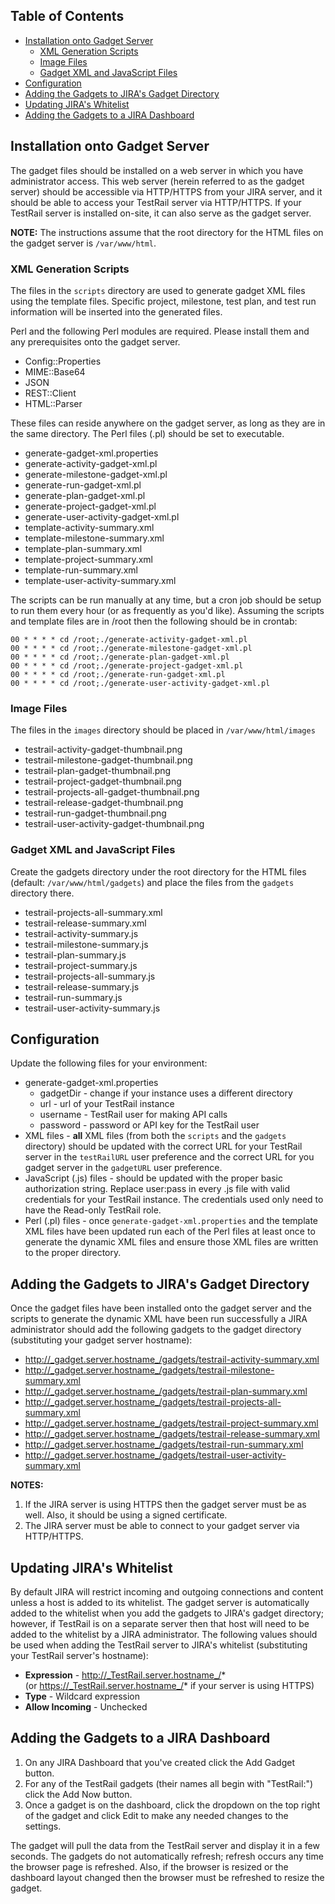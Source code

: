 ## Table of Contents

- [Installation onto Gadget Server](#installation-onto-gadget-server)
  - [XML Generation Scripts](#xml-generation-scripts)
  - [Image Files](#image-files)
  - [Gadget XML and JavaScript Files](#gadget-xml-and-javascript-files)
- [Configuration](#configuration)
- [Adding the Gadgets to JIRA's Gadget Directory](#adding-the-gadgets-to-jiras-gadget-directory)
- [Updating JIRA's Whitelist](#updating-jiras-whitelist)
- [Adding the Gadgets to a JIRA Dashboard](#adding-the-gadgets-to-a-jira-dashboard)

## Installation onto Gadget Server

The gadget files should be installed on a web server in which you have administrator access.  This web server (herein referred to as the gadget server) should be accessible via HTTP/HTTPS from your JIRA server, and it should be able to access your TestRail server via HTTP/HTTPS. If your TestRail server is installed on-site, it can also serve as the gadget server.

**NOTE:** The instructions assume that the root directory for the HTML files on the gadget server is `/var/www/html`.

### XML Generation Scripts

The files in the `scripts` directory are used to generate gadget XML files using the template files. Specific project, milestone, test plan, and test run information will be inserted into the generated files.

Perl and the following Perl modules are required. Please install them and any prerequisites onto the gadget server.

- Config::Properties
- MIME::Base64
- JSON
- REST::Client
- HTML::Parser

These files can reside anywhere on the gadget server, as long as they are in the same directory. The Perl files (.pl) should be set to executable.

- generate-gadget-xml.properties
- generate-activity-gadget-xml.pl
- generate-milestone-gadget-xml.pl
- generate-run-gadget-xml.pl
- generate-plan-gadget-xml.pl
- generate-project-gadget-xml.pl
- generate-user-activity-gadget-xml.pl
- template-activity-summary.xml
- template-milestone-summary.xml
- template-plan-summary.xml
- template-project-summary.xml
- template-run-summary.xml
- template-user-activity-summary.xml

The scripts can be run manually at any time, but a cron job should be setup to run them every hour (or as frequently as you'd like). Assuming the scripts and template files are in /root then the following should be in crontab:

```
00 * * * * cd /root;./generate-activity-gadget-xml.pl
00 * * * * cd /root;./generate-milestone-gadget-xml.pl
00 * * * * cd /root;./generate-plan-gadget-xml.pl
00 * * * * cd /root;./generate-project-gadget-xml.pl
00 * * * * cd /root;./generate-run-gadget-xml.pl
00 * * * * cd /root;./generate-user-activity-gadget-xml.pl
```

### Image Files

The files in the `images` directory should be placed in `/var/www/html/images`

- testrail-activity-gadget-thumbnail.png
- testrail-milestone-gadget-thumbnail.png
- testrail-plan-gadget-thumbnail.png
- testrail-project-gadget-thumbnail.png
- testrail-projects-all-gadget-thumbnail.png
- testrail-release-gadget-thumbnail.png
- testrail-run-gadget-thumbnail.png
- testrail-user-activity-gadget-thumbnail.png

### Gadget XML and JavaScript Files

Create the gadgets directory under the root directory for the HTML files (default: `/var/www/html/gadgets`) and place the files from the `gadgets` directory there.

- testrail-projects-all-summary.xml
- testrail-release-summary.xml
- testrail-activity-summary.js
- testrail-milestone-summary.js
- testrail-plan-summary.js
- testrail-project-summary.js
- testrail-projects-all-summary.js
- testrail-release-summary.js
- testrail-run-summary.js
- testrail-user-activity-summary.js

## Configuration

Update the following files for your environment:

- generate-gadget-xml.properties
    - gadgetDir - change if your instance uses a different directory
    - url - url of your TestRail instance
    - username - TestRail user for making API calls
    - password - password or API key for the TestRail user
- XML files - **all** XML files (from both the `scripts` and the `gadgets` directory) should be updated with the correct URL for your TestRail server in the `testRailURL` user preference and the correct URL for you gadget server in the `gadgetURL` user preference.
- JavaScript (.js) files - should be updated with the proper basic authorization string. Replace user:pass in every .js file with valid credentials for your TestRail instance. The credentials used only need to have the Read-only TestRail role.
- Perl (.pl) files - once `generate-gadget-xml.properties` and the template XML files have been updated run each of the Perl files at least once to generate the dynamic XML files and ensure those XML files are written to the proper directory.

## Adding the Gadgets to JIRA's Gadget Directory

Once the gadget files have been installed onto the gadget server and the scripts to generate the dynamic XML have been run successfully a JIRA administrator should add the following gadgets to the gadget directory (substituting your gadget server hostname):

-  http://_gadget.server.hostname_/gadgets/testrail-activity-summary.xml
-  http://_gadget.server.hostname_/gadgets/testrail-milestone-summary.xml
-  http://_gadget.server.hostname_/gadgets/testrail-plan-summary.xml
-  http://_gadget.server.hostname_/gadgets/testrail-projects-all-summary.xml
-  http://_gadget.server.hostname_/gadgets/testrail-project-summary.xml
-  http://_gadget.server.hostname_/gadgets/testrail-release-summary.xml
-  http://_gadget.server.hostname_/gadgets/testrail-run-summary.xml
-  http://_gadget.server.hostname_/gadgets/testrail-user-activity-summary.xml

**NOTES:**

1. If the JIRA server is using HTTPS then the gadget server must be as well. Also, it should be using a signed certificate.
2. The JIRA server must be able to connect to your gadget server via HTTP/HTTPS.

## Updating JIRA's Whitelist

By default JIRA will restrict incoming and outgoing connections and content unless a host is added to its whitelist. The gadget server is automatically added to the whitelist when you add the gadgets to JIRA's gadget directory; however, if TestRail is on a separate server then that host will need to be added to the whitelist by a JIRA administrator. The following values should be used when adding the TestRail server to JIRA's whitelist (substituting your TestRail server's hostname):

- **Expression** - http://_TestRail.server.hostname_/* <br>(or https://_TestRail.server.hostname_/* if your server is using HTTPS)
- **Type** - Wildcard expression
- **Allow Incoming** - Unchecked

## Adding the Gadgets to a JIRA Dashboard

1. On any JIRA Dashboard that you've created click the Add Gadget button.
2. For any of the TestRail gadgets (their names all begin with "TestRail:") click the Add Now button.
3. Once a gadget is on the dashboard, click the dropdown on the top right of the gadget and click Edit to make any needed changes to the settings.

The gadget will pull the data from the TestRail server and display it in a few seconds. The gadgets do not automatically refresh; refresh occurs any time the browser page is refreshed. Also, if the browser is resized or the dashboard layout changed then the browser must be refreshed to resize the gadget.
